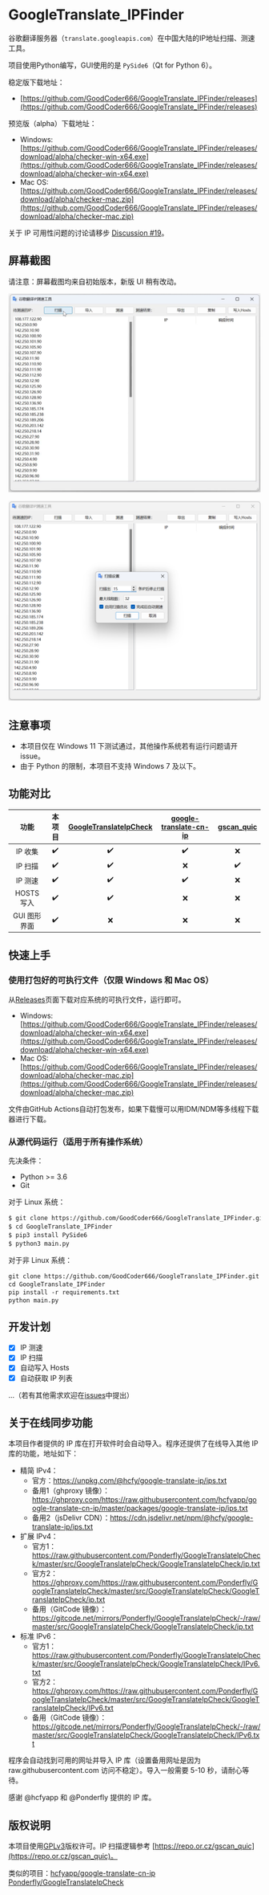 # GoogleTranslate_IPFinder

谷歌翻译服务器（`translate.googleapis.com`）在中国大陆的IP地址扫描、测速工具。

项目使用Python编写，GUI使用的是 `PySide6`（Qt for Python 6）。

稳定版下载地址：

- [https://github.com/GoodCoder666/GoogleTranslate_IPFinder/releases](https://github.com/GoodCoder666/GoogleTranslate_IPFinder/releases)

预览版（alpha）下载地址：

- Windows: [https://github.com/GoodCoder666/GoogleTranslate_IPFinder/releases/download/alpha/checker-win-x64.exe](https://github.com/GoodCoder666/GoogleTranslate_IPFinder/releases/download/alpha/checker-win-x64.exe)
- Mac OS: [https://github.com/GoodCoder666/GoogleTranslate_IPFinder/releases/download/alpha/checker-mac.zip](https://github.com/GoodCoder666/GoogleTranslate_IPFinder/releases/download/alpha/checker-mac.zip)

关于 IP 可用性问题的讨论请移步 [Discussion #19](https://github.com/GoodCoder666/GoogleTranslate_IPFinder/discussions/19)。

## 屏幕截图

请注意：屏幕截图均来自初始版本，新版 UI 稍有改动。

![](screenshots/1.gif)

![](screenshots/2.png)

## 注意事项

- 本项目仅在 Windows 11 下测试通过，其他操作系统若有运行问题请开 issue。
- 由于 Python 的限制，本项目不支持 Windows 7 及以下。

## 功能对比

|     功能     |       本项目       | [GoogleTranslateIpCheck](https://github.com/Ponderfly/GoogleTranslateIpCheck) | [google-translate-cn-ip](https://github.com/hcfyapp/google-translate-cn-ip) | [gscan_quic](https://github.com/Kisesy/gscan_quic) |
| :----------: | :----------------: | :----------------------------------------------------------: | :----------------------------------------------------------: | :------------------------------------------------: |
|   IP 收集    | :heavy_check_mark: |                      :heavy_check_mark:                      |                      :heavy_check_mark:                      |                        :x:                         |
|   IP 扫描    | :heavy_check_mark: |                      :heavy_check_mark:                      |                             :x:                              |                 :heavy_check_mark:                 |
|   IP 测速    | :heavy_check_mark: |                      :heavy_check_mark:                      |                      :heavy_check_mark:                      |                        :x:                         |
|  HOSTS 写入  | :heavy_check_mark: |                      :heavy_check_mark:                      |                             :x:                              |                        :x:                         |
| GUI 图形界面 | :heavy_check_mark: |                             :x:                              |                             :x:                              |                        :x:                         |

## 快速上手

### 使用打包好的可执行文件（仅限 Windows 和 Mac OS）

从[Releases](https://github.com/GoodCoder666/GoogleTranslate_IPFinder/releases/tag/alpha)页面下载对应系统的可执行文件，运行即可。

- Windows: [https://github.com/GoodCoder666/GoogleTranslate_IPFinder/releases/download/alpha/checker-win-x64.exe](https://github.com/GoodCoder666/GoogleTranslate_IPFinder/releases/download/alpha/checker-win-x64.exe)
- Mac OS: [https://github.com/GoodCoder666/GoogleTranslate_IPFinder/releases/download/alpha/checker-mac.zip](https://github.com/GoodCoder666/GoogleTranslate_IPFinder/releases/download/alpha/checker-mac.zip)

文件由GitHub Actions自动打包发布，如果下载慢可以用IDM/NDM等多线程下载器进行下载。

### 从源代码运行（适用于所有操作系统）

先决条件：

- Python >= 3.6
- Git

对于 Linux 系统：

```bash
$ git clone https://github.com/GoodCoder666/GoogleTranslate_IPFinder.git
$ cd GoogleTranslate_IPFinder
$ pip3 install PySide6
$ python3 main.py
```

对于非 Linux 系统：

```shell
git clone https://github.com/GoodCoder666/GoogleTranslate_IPFinder.git
cd GoogleTranslate_IPFinder
pip install -r requirements.txt
python main.py
```

## 开发计划

- [X] IP 测速
- [X] IP 扫描
- [x] 自动写入 Hosts
- [x] 自动获取 IP 列表

...（若有其他需求欢迎在[issues](https://github.com/GoodCoder666/GoogleTranslate_IPFinder/issues)中提出）

## 关于在线同步功能

本项目作者提供的 IP 库在打开软件时会自动导入。程序还提供了在线导入其他 IP 库的功能，地址如下：

- 精简 IPv4：
  - 官方：https://unpkg.com/@hcfy/google-translate-ip/ips.txt
  - 备用1（ghproxy 镜像）：https://ghproxy.com/https://raw.githubusercontent.com/hcfyapp/google-translate-cn-ip/master/packages/google-translate-ip/ips.txt
  - 备用2（jsDelivr CDN）：https://cdn.jsdelivr.net/npm/@hcfy/google-translate-ip/ips.txt
- 扩展 IPv4：
  - 官方1：https://raw.githubusercontent.com/Ponderfly/GoogleTranslateIpCheck/master/src/GoogleTranslateIpCheck/GoogleTranslateIpCheck/ip.txt
  - 官方2：https://ghproxy.com/https://raw.githubusercontent.com/Ponderfly/GoogleTranslateIpCheck/master/src/GoogleTranslateIpCheck/GoogleTranslateIpCheck/ip.txt
  - 备用（GitCode 镜像）：https://gitcode.net/mirrors/Ponderfly/GoogleTranslateIpCheck/-/raw/master/src/GoogleTranslateIpCheck/GoogleTranslateIpCheck/ip.txt
- 标准 IPv6：
  - 官方1：https://raw.githubusercontent.com/Ponderfly/GoogleTranslateIpCheck/master/src/GoogleTranslateIpCheck/GoogleTranslateIpCheck/IPv6.txt
  - 官方2：https://ghproxy.com/https://raw.githubusercontent.com/Ponderfly/GoogleTranslateIpCheck/master/src/GoogleTranslateIpCheck/GoogleTranslateIpCheck/IPv6.txt
  - 备用（GitCode 镜像）：https://gitcode.net/mirrors/Ponderfly/GoogleTranslateIpCheck/-/raw/master/src/GoogleTranslateIpCheck/GoogleTranslateIpCheck/IPv6.txt

程序会自动找到可用的网址并导入 IP 库（设置备用网址是因为 raw.githubusercontent.com 访问不稳定）。导入一般需要 5-10 秒，请耐心等待。

感谢 @hcfyapp 和 @Ponderfly 提供的 IP 库。

## 版权说明

本项目使用[GPLv3](https://github.com/GoodCoder666/GoogleTranslate_IPFinder/blob/main/LICENSE)版权许可。IP 扫描逻辑参考 [https://repo.or.cz/gscan_quic](https://repo.or.cz/gscan_quic)。

类似的项目：[hcfyapp/google-translate-cn-ip](https://github.com/hcfyapp/google-translate-cn-ip) [Ponderfly/GoogleTranslateIpCheck](https://github.com/Ponderfly/GoogleTranslateIpCheck)